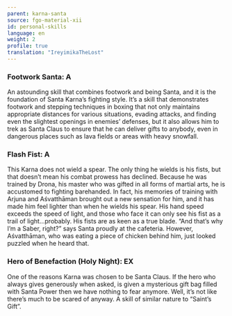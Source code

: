 ```yaml
---
parent: karna-santa
source: fgo-material-xii
id: personal-skills
language: en
weight: 2
profile: true
translation: "IreyimikaTheLost"
---
```


### Footwork Santa: A

An astounding skill that combines footwork and being Santa, and it is the foundation of Santa Karna’s fighting style. It’s a skill that demonstrates footwork and stepping techniques in boxing that not only maintains appropriate distances for various situations, evading attacks, and finding even the slightest openings in enemies’ defenses, but it also allows him to trek as Santa Claus to ensure that he can deliver gifts to anybody, even in dangerous places such as lava fields or areas with heavy snowfall.

### Flash Fist: A

This Karna does not wield a spear. The only thing he wields is his fists, but that doesn’t mean his combat prowess has declined. Because he was trained by Drona, his master who was gifted in all forms of martial arts, he is accustomed to fighting barehanded. In fact, his memories of training with Arjuna and Aśvatthāman brought out a new sensation for him, and it has made him feel lighter than when he wields his spear.
His hand speed exceeds the speed of light, and those who face it can only see his fist as a trail of light…probably. His fists are as keen as a true blade.
“And that’s why I’m a Saber, right?” says Santa proudly at the cafeteria. However, Aśvatthāman, who was eating a piece of chicken behind him, just looked puzzled when he heard that.

### Hero of Benefaction (Holy Night): EX

One of the reasons Karna was chosen to be Santa Claus. If the hero who always gives generously when asked, is given a mysterious gift bag filled with Santa Power then we have nothing to fear anymore. Well, it’s not like there’s much to be scared of anyway. A skill of similar nature to “Saint’s Gift”.
